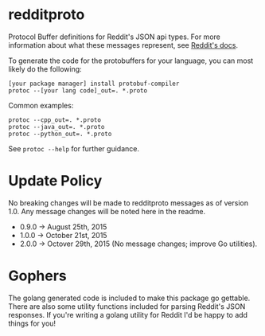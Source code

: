 # redditproto

Protocol Buffer definitions for Reddit's JSON api types. For
more information about what these messages represent, see
[Reddit's docs](https://github.com/reddit/reddit/wiki/JSON).

To generate the code for the protobuffers for your language, you can most likely
do the following:

    [your package manager] install protobuf-compiler
    protoc --[your lang code]_out=. *.proto

Common examples:

    protoc --cpp_out=. *.proto
    protoc --java_out=. *.proto
    protoc --python_out=. *.proto

See ````protoc --help```` for further guidance.

# Update Policy

No breaking changes will be made to redditproto messages as of version 1.0. Any
message changes will be noted here in the readme.

* 0.9.0 -> August 25th, 2015
* 1.0.0 -> October 21st, 2015
* 2.0.0 -> Octover 29th, 2015 (No message changes; improve Go utilities).

# Gophers

The golang generated code is included to make this package go gettable. There
are also some utility functions included for parsing Reddit's JSON responses. If
you're writing a golang utility for Reddit I'd be happy to add things for you!

